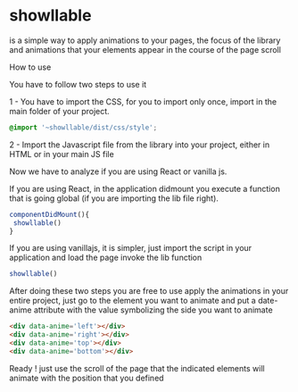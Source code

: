 # showllable

is a simple way to apply animations to your pages, the focus of the library and animations that your elements appear in the course of the page scroll

How to use

You have to follow two steps to use it

1 - You have to import the CSS, for you to import only once, import in the main folder of your project.

```css
@import '~showllable/dist/css/style';
```

2 - Import the Javascript file from the library into your project, either in HTML or in your main JS file

Now we have to analyze if you are using React or vanilla js.

If you are using React, in the application didmount you execute a function that is going global (if you are importing the lib file right).

```js
componentDidMount(){
 showllable()
}
```

If you are using vanillajs, it is simpler, just import the script in your application and load the page invoke the lib function

```js
showllable()
```

After doing these two steps you are free to use apply the animations in your entire project, just go to the element you want to animate and put a date-anime attribute with the value symbolizing the side you want to animate

```html
<div data-anime='left'></div>
<div data-anime='right'></div>
<div data-anime='top'></div>
<div data-anime='bottom'></div>
```

Ready ! just use the scroll of the page that the indicated elements will animate with the position that you defined
